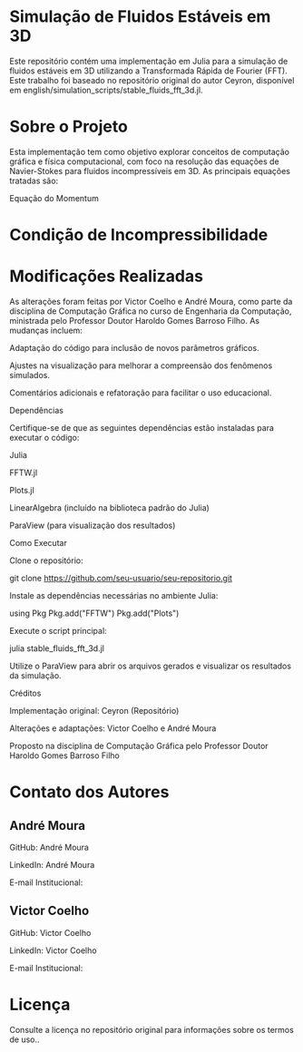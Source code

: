 # Simulação de Fluidos Estáveis em 3D

Este repositório contém uma implementação em Julia para a simulação de fluidos estáveis em 3D utilizando a Transformada Rápida de Fourier (FFT). Este trabalho foi baseado no repositório original do autor Ceyron, disponível em english/simulation_scripts/stable_fluids_fft_3d.jl.

# Sobre o Projeto

Esta implementação tem como objetivo explorar conceitos de computação gráfica e física computacional, com foco na resolução das equações de Navier-Stokes para fluidos incompressíveis em 3D. As principais equações tratadas são:

Equação do Momentum



# Condição de Incompressibilidade


# Modificações Realizadas

As alterações foram feitas por Victor Coelho e André Moura, como parte da disciplina de Computação Gráfica no curso de Engenharia da Computação, ministrada pelo Professor Doutor Haroldo Gomes Barroso Filho. As mudanças incluem:

Adaptação do código para inclusão de novos parâmetros gráficos.

Ajustes na visualização para melhorar a compreensão dos fenômenos simulados.

Comentários adicionais e refatoração para facilitar o uso educacional.

Dependências

Certifique-se de que as seguintes dependências estão instaladas para executar o código:

Julia

FFTW.jl

Plots.jl

LinearAlgebra (incluído na biblioteca padrão do Julia)

ParaView (para visualização dos resultados)

Como Executar

Clone o repositório:

git clone https://github.com/seu-usuario/seu-repositorio.git

Instale as dependências necessárias no ambiente Julia:

using Pkg
Pkg.add("FFTW")
Pkg.add("Plots")

Execute o script principal:

julia stable_fluids_fft_3d.jl

Utilize o ParaView para abrir os arquivos gerados e visualizar os resultados da simulação.

Créditos

Implementação original: Ceyron (Repositório)

Alterações e adaptações: Victor Coelho e André Moura

Proposto na disciplina de Computação Gráfica pelo Professor Doutor Haroldo Gomes Barroso Filho

# Contato dos Autores


## André Moura

GitHub: André Moura

LinkedIn: André Moura

E-mail Institucional: 

## Victor Coelho

GitHub: Victor Coelho

LinkedIn: Victor Coelho

E-mail Institucional:

# Licença

Consulte a licença no repositório original para informações sobre os termos de uso..

